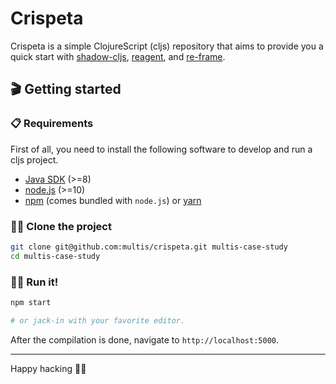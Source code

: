 # Crispeta

Crispeta is a simple ClojureScript (cljs) repository that aims to provide you a
quick start with [shadow-cljs](https://github.com/thheller/shadow-cljs),
[reagent](https://github.com/reagent-project/reagent), and
[re-frame](https://github.com/day8/re-frame).

## 🎬 Getting started

### 📋 Requirements

First of all, you need to install the following software to develop
and run a cljs project.

- [Java SDK](https://adoptopenjdk.net) (>=8)
- [node.js](https://www.npmjs.com) (>=10)
- [npm](https://www.npmjs.com/) (comes bundled with `node.js`) or [yarn](https://yarnpkg.com/)

### 👯‍♂️ Clone the project

```bash
git clone git@github.com:multis/crispeta.git multis-case-study
cd multis-case-study
```

### 🏃‍♀️ Run it!

```bash
npm start

# or jack-in with your favorite editor.
```

After the compilation is done, navigate to `http://localhost:5000`.

-----

Happy hacking 👩‍💻
